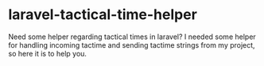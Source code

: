# laravel-tactical-time-helper
Need some helper regarding tactical times in laravel? I needed some helper for handling incoming tactime and sending tactime strings from my project, so here it is to help you.
